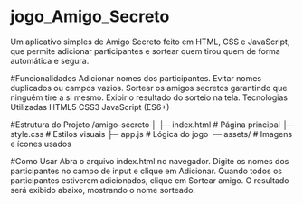# jogo_Amigo_Secreto
Um aplicativo simples de Amigo Secreto feito em HTML, CSS e JavaScript, que permite adicionar participantes e sortear quem tirou quem de forma automática e segura.

#Funcionalidades
Adicionar nomes dos participantes.
Evitar nomes duplicados ou campos vazios.
Sortear os amigos secretos garantindo que ninguém tire a si mesmo.
Exibir o resultado do sorteio na tela.
Tecnologias Utilizadas
HTML5
CSS3
JavaScript (ES6+)

#Estrutura do Projeto
/amigo-secreto │ ├─ index.html # Página principal ├─ style.css # Estilos visuais ├─ app.js # Lógica do jogo └─ assets/ # Imagens e ícones usados

#Como Usar
Abra o arquivo index.html no navegador.
Digite os nomes dos participantes no campo de input e clique em Adicionar.
Quando todos os participantes estiverem adicionados, clique em Sortear amigo.
O resultado será exibido abaixo, mostrando o nome sorteado.


